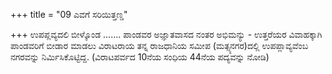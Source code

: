 +++
title = "09 ಎವಗೆ ಸರಿಯಿತ್ತಣ್ಡ"

+++
ಉಪಪ್ಲವ್ಯದಲಿ ಬೀಳ್ಕೊಂಡ ……. ಪಾಂಡವರ ಅಜ್ಞಾತವಾಸದ ನಂತರ ಅಭಿಮನ್ಯು - ಉತ್ತರೆಯರ ವಿವಾಹಕ್ಕಾಗಿ ಪಾಂಡವರಿಗೆ ಬೀಡಾರ ಮಾಡಲು ವಿರಾಟರಾಯ ತನ್ನ ರಾಜಧಾನಿಯ ಸಮೀಪ (ಮತ್ಸ್ಯನಗರ)ದಲ್ಲಿ ಉಪಪ್ಲಾವ್ಯವೆಂಬ ನಗರವನ್ನು ನಿರ್ಮಿಸಿಕೊಟ್ಟಿದ್ದ. (ವಿರಾಟಪರ್ವದ 10ನೆಯ ಸಂಧಿಯ 44ನೆಯ ಪದ್ಯವನ್ನು ನೋಡಿ)